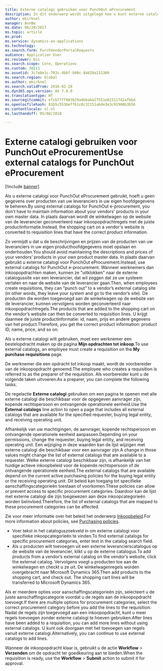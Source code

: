```yaml
---
title: Externe catalogi gebruiken voor PunchOut eProcurement
description: In dit onderwerp wordt uitgelegd hoe u kunt externe catalogi maakt en inkoopopdrachten indient.
author: mkirknel
manager: AnnBe
ms.date: 06/20/2017
ms.topic: article
ms.prod: 
ms.service: dynamics-ax-applications
ms.technology: 
ms.search.form: PurchVendorPortalRequests
audience: Application User
ms.reviewer: bis
ms.search.scope: Core, Operations
ms.custom: 30211
ms.assetid: 3c7e0e1c-703c-4bbf-b90c-84d29a131360
ms.search.region: Global
ms.author: mkirknel
ms.search.validFrom: 2016-02-28
ms.dyn365.ops.version: AX 7.0.0
ms.translationtype: HT
ms.sourcegitcommit: efcb77ff883b29a4bbaba27551e02311742afbbd
ms.openlocfilehash: 81b5c5536eff61c0c32151abde3e3c91980b3b56
ms.contentlocale: nl-nl
ms.lasthandoff: 05/08/2018

---
```


# <a name="use-external-catalogs-for-punchout-eprocurement"></a><span data-ttu-id="8b00e-103">Externe catalogi gebruiken voor PunchOut eProcurement</span><span class="sxs-lookup"><span data-stu-id="8b00e-103">Use external catalogs for PunchOut eProcurement</span></span>

[!include [banner](../includes/banner.md)]

<span data-ttu-id="8b00e-104">Als u externe catalogi voor PunchOut eProcurement gebruikt, hoeft u geen gegevens over producten van uw leveranciers in uw eigen hoofdgegevens te beheren.</span><span class="sxs-lookup"><span data-stu-id="8b00e-104">By using external catalogs for PunchOut e-procurement, you don't have to maintain information about your vendors' products in your own master data.</span></span> <span data-ttu-id="8b00e-105">In plaats daarvan wordt de winkelwagen op de website van de leverancier geconverteerd naar inkoopopdrachtregels met de juiste productinformatie.</span><span class="sxs-lookup"><span data-stu-id="8b00e-105">Instead, the shopping cart on a vendor's website is converted to requisition lines that have the correct product information.</span></span> 

<span data-ttu-id="8b00e-106">Zo vermijdt u dat u de beschrijvingen en prijzen van de producten van uw leveranciers in uw eigen producthoofdgegevens moet opslaan en onderhouden.</span><span class="sxs-lookup"><span data-stu-id="8b00e-106">You should avoid maintaining the descriptions and prices of your vendors’ products in your own product master data.</span></span> <span data-ttu-id="8b00e-107">In plaats daarvan gebruikt u externe catalogi voor PunchOut eProcurement.</span><span class="sxs-lookup"><span data-stu-id="8b00e-107">Instead, use external catalogs for PunchOut e-procurement.</span></span> <span data-ttu-id="8b00e-108">Wanneer werknemers dan inkoopopdrachten maken, kunnen ze "uitklokken" naar de externe catalogussite van een leverancier, dat wil zeggen dat ze uw systeem verlaten en naar de website van de leverancier gaan.</span><span class="sxs-lookup"><span data-stu-id="8b00e-108">Then, when employees create requisitions, they can “punch out” to a vendor’s external catalog site (in other words, they leave your system and go to the vendor’s site).</span></span> <span data-ttu-id="8b00e-109">De producten die worden toegevoegd aan de winkelwagen op de website van de leverancier, kunnen vervolgens worden geconverteerd naar inkoopopdrachtregels.</span><span class="sxs-lookup"><span data-stu-id="8b00e-109">The products that are added to the shopping cart on the vendor’s website can then be converted to requisition lines.</span></span> <span data-ttu-id="8b00e-110">U krijgt daarmee de juiste productinformatie: id, naam, prijs en andere gegevens van het product.</span><span class="sxs-lookup"><span data-stu-id="8b00e-110">Therefore, you get the correct product information: product ID, name, price, and so on.</span></span>

<span data-ttu-id="8b00e-111">Als u externe catalogi wilt gebruiken, moet een werknemer een bestelopdracht maken op de pagina **Mijn opdrachten tot inkoop**.</span><span class="sxs-lookup"><span data-stu-id="8b00e-111">To use external catalogs, an employee must create a requisition on the **My purchase requisitions** page.</span></span>

<span data-ttu-id="8b00e-112">De werknemer die een opdracht tot inkoop maakt, wordt de voorbereider van de inkoopopdracht genoemd.</span><span class="sxs-lookup"><span data-stu-id="8b00e-112">The employee who creates a requisition is referred to as the preparer of the requisition.</span></span> <span data-ttu-id="8b00e-113">Als voorbereider kunt u de volgende taken uitvoeren:</span><span class="sxs-lookup"><span data-stu-id="8b00e-113">As a preparer, you can complete the following tasks.</span></span>

<span data-ttu-id="8b00e-114">De regelactie **Externe catalogi** gebruiken om een pagina te openen met alle externe catalogi die beschikbaar voor de opgegeven aanvrager zijn, kopende rechtspersoon en ontvangende operationele eenheid.</span><span class="sxs-lookup"><span data-stu-id="8b00e-114">Use the **External catalogs** line action to open a page that includes all external catalogs that are available for the specified requester, buying legal entity, and receiving operating unit.</span></span>

<span data-ttu-id="8b00e-115">Afhankelijk van uw machtigingen, de aanvrager, kopende rechtspersoon en ontvangende operationele eenheid aanpassen.</span><span class="sxs-lookup"><span data-stu-id="8b00e-115">Depending on your permissions, change the requester, buying legal entity, and receiving operating unit.</span></span> <span data-ttu-id="8b00e-116">Een wijziging in deze waarden kan de lijst wijzigen met externe catalogi die beschikbaar voor een aanvrager zijn.</span><span class="sxs-lookup"><span data-stu-id="8b00e-116">A change in those values might change the list of external catalogs that are available to a requester.</span></span> <span data-ttu-id="8b00e-117">Welke externe catalogi beschikbaar zijn, is afhankelijk van het huidige actieve inkoopbeleid voor de kopende rechtspersoon of de ontvangende operationele eenheid.</span><span class="sxs-lookup"><span data-stu-id="8b00e-117">The external catalogs that are available depend on the current active purchasing policies for the buying legal entity or the receiving operating unit.</span></span> <span data-ttu-id="8b00e-118">Dit beleid kan toegang tot specifieke aanschaffingscategorieën toestaan of voorkomen.</span><span class="sxs-lookup"><span data-stu-id="8b00e-118">These policies can allow or prevent access to specific procurement categories.</span></span> <span data-ttu-id="8b00e-119">Daardoor kan de lijst met externe catalogi die zijn toegewezen aan deze inkoopcategorieën worden beïnvloed.</span><span class="sxs-lookup"><span data-stu-id="8b00e-119">Therefore, the list of external catalogs that are mapped to these procurement categories can be affected.</span></span>

<span data-ttu-id="8b00e-120">Zie voor meer informatie over het beleid het onderwerp [Inkoopbeleid](../procurement/purchase-policies.md).</span><span class="sxs-lookup"><span data-stu-id="8b00e-120">For more information about policies, see [Purchasing policies](../procurement/purchase-policies.md).</span></span>

- <span data-ttu-id="8b00e-121">Voer tekst in het cataloguszoekveld in om externe catalogi voor specifieke inkoopcategorieën te vinden.</span><span class="sxs-lookup"><span data-stu-id="8b00e-121">To find external catalogs for specific procurement categories, enter text in the catalog search field.</span></span>
- <span data-ttu-id="8b00e-122">Als u producten wilt toevoegen uit een externe leverancierscatalogus op de website van de leverancier, klikt u op de externe catalogus.</span><span class="sxs-lookup"><span data-stu-id="8b00e-122">To add products from a vendor’s external catalog on the vendor’s website, click the external catalog.</span></span> <span data-ttu-id="8b00e-123">Vervolgens voegt u producten toe aan de winkelwagen en checkt u ze uit. De winkelwagenregels worden overgebracht naar Microsoft Dynamics 365.</span><span class="sxs-lookup"><span data-stu-id="8b00e-123">Then add products to the shopping cart, and check out. The shopping cart lines will be transferred to Microsoft Dynamics 365.</span></span>

<span data-ttu-id="8b00e-124">Als er meerdere opties voor aanschaffingscategorieën zijn, selecteert u de juiste aanschaffingscategorie voordat u de regels aan de inkoopopdracht toevoegt.</span><span class="sxs-lookup"><span data-stu-id="8b00e-124">If there are multiple options for procurement categories, select the correct procurement category before you add the lines to the requisition.</span></span>
<span data-ttu-id="8b00e-125">Nadat de regels zijn toegevoegd aan een inkoopopdracht, kunt u meer regels toevoegen zonder externe catalogi te hoeven gebruiken.</span><span class="sxs-lookup"><span data-stu-id="8b00e-125">After lines have been added to a requisition, you can add more lines without using external catalogs.</span></span> <span data-ttu-id="8b00e-126">U kunt ook doorgaan met het toevoegen van regels vanuit externe catalogi.</span><span class="sxs-lookup"><span data-stu-id="8b00e-126">Alternatively, you can continue to use external catalogs to add lines.</span></span>

<span data-ttu-id="8b00e-127">Wanneer de inkoopopdracht klaar is, gebruikt u de actie **Workflow** > **Verzenden** om de opdracht ter goedkeuring aan te bieden.</span><span class="sxs-lookup"><span data-stu-id="8b00e-127">When the requisition is ready, use the **Workflow** > **Submit** action to submit it for approval.</span></span>

